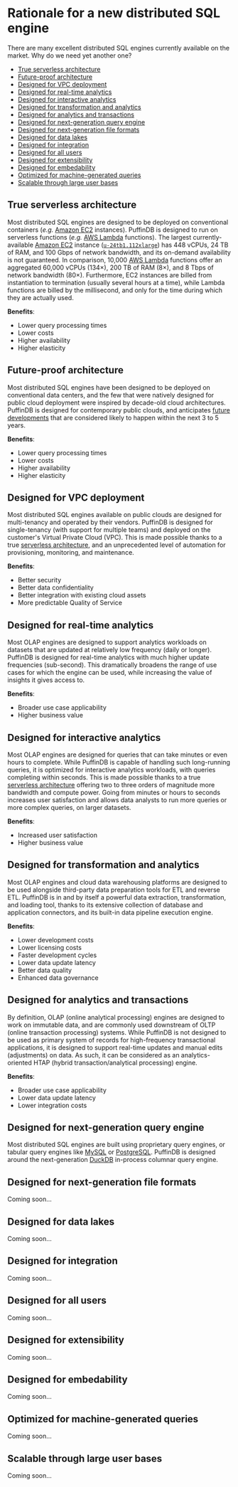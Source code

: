 # Rationale for a new distributed SQL engine

There are many excellent distributed SQL engines currently available on the market. Why do we need yet another one?

- [True serverless architecture](#true-serverless-architecture)
- [Future-proof architecture](#future-proof-architecture)
- [Designed for VPC deployment](#designed-for-vpc-deployment)
- [Designed for real-time analytics](#designed-for-real-time-analytics)
- [Designed for interactive analytics](#designed-for-interactive-analytics)
- [Designed for transformation and analytics](#designed-for-transformation-and-analytics)
- [Designed for analytics and transactions](#designed-for-analytics-and-transactions)
- [Designed for next-generation query engine](#designed-for-next-generation-query-engine)
- [Designed for next-generation file formats](#designed-for-next-generation-file-formats)
- [Designed for data lakes](#designed-for-data-lakes)
- [Designed for integration](#designed-for-integration)
- [Designed for all users](#designed-for-all-users)
- [Designed for extensibility](#designed-for-extensibility)
- [Designed for embedability](#designed-for-embedability)
- [Optimized for machine-generated queries](#optimized-for-machine-generated-queries)
- [Scalable through large user bases](#scalable-through-large-user-bases)

## True serverless architecture
Most distributed SQL engines are designed to be deployed on conventional containers (*e.g.* [Amazon EC2](https://aws.amazon.com/ec2/) instances). PuffinDB is designed to run on serverless functions (*e.g.* [AWS Lambda](https://aws.amazon.com/lambda/) functions). The largest currently-available [Amazon EC2](https://aws.amazon.com/ec2/) instance ([`u-24tb1.112xlarge`](https://aws.amazon.com/ec2/instance-types/high-memory/)) has 448 vCPUs, 24 TB of RAM, and 100 Gbps of network bandwidth, and its on-demand availability is not guaranteed. In comparison, 10,000 [AWS Lambda](https://aws.amazon.com/lambda/) functions offer an aggregated 60,000 vCPUs (134×), 200 TB of RAM (8×), and 8 Tbps of network bandwidth (80×). Furthermore, EC2 instances are billed from instantiation to termination (usually several hours at a time), while Lambda functions are billed by the millisecond, and only for the time during which they are actually used.

**Benefits**:
- Lower query processing times
- Lower costs
- Higher availability
- Higher elasticity

## Future-proof architecture
Most distributed SQL engines have been designed to be deployed on conventional data centers, and the few that were natively designed for public cloud deployment were inspired by decade-old cloud architectures. PuffinDB is designed for contemporary public clouds, and anticipates [future developments](docs/Future-Proofing.md) that are considered likely to happen within the next 3 to 5 years.

**Benefits**:
- Lower query processing times
- Lower costs
- Higher availability
- Higher elasticity

## Designed for VPC deployment
Most distributed SQL engines available on public clouds are designed for multi-tenancy and operated by their vendors. PuffinDB is designed for single-tenancy (with support for multiple teams) and deployed on the customer's Virtual Private Cloud (VPC). This is made possible thanks to a true [serverless architecture](docs/Architecture.md), and an unprecedented level of automation for provisioning, monitoring, and maintenance.

**Benefits**:
- Better security
- Better data confidentiality
- Better integration with existing cloud assets
- More predictable Quality of Service

## Designed for real-time analytics
Most OLAP engines are designed to support analytics workloads on datasets that are updated at relatively low frequency (daily or longer). PuffinDB is designed for real-time analytics with much higher update frequencies (sub-second). This dramatically broadens the range of use cases for which the engine can be used, while increasing the value of insights it gives access to.

**Benefits**:
- Broader use case applicability
- Higher business value

## Designed for interactive analytics
Most OLAP engines are designed for queries that can take minutes or even hours to complete. While PuffinDB is capable of handling such long-running queries, it is optimized for interactive analytics workloads, with queries completing within seconds. This is made possible thanks to a true [serverless architecture](docs/Architecture.md) offering two to three orders of magnitude more bandwidth and compute power. Going from minutes or hours to seconds increases user satisfaction and allows data analysts to run more queries or more complex queries, on larger datasets.

**Benefits**:
- Increased user satisfaction
- Higher business value

## Designed for transformation and analytics
Most OLAP engines and cloud data warehousing platforms are designed to be used alongside third-party data preparation tools for ETL and reverse ETL. PuffinDB is in and by itself a powerful data extraction, transformation, and loading tool, thanks to its extensive collection of database and application connectors, and its built-in data pipeline execution engine.

**Benefits**:
- Lower development costs
- Lower licensing costs
- Faster development cycles
- Lower data update latency
- Better data quality
- Enhanced data governance

## Designed for analytics and transactions
By definition, OLAP (online analytical processing) engines are designed to work on immutable data, and are commonly used downstream of OLTP (online transaction processing) systems. While PuffinDB is not designed to be used as primary system of records for high-frequency transactional applications, it is designed to support real-time updates and manual edits (adjustments) on data. As such, it can be considered as an analytics-oriented HTAP (hybrid transaction/analytical processing) engine.

**Benefits**:
- Broader use case applicability
- Lower data update latency
- Lower integration costs

## Designed for next-generation query engine
Most distributed SQL engines are built using proprietary query engines, or tabular query engines like [MySQL](https://www.mysql.com/) or [PostgreSQL](https://www.postgresql.org/). PuffinDB is designed around the next-generation [DuckDB](https://duckdb.org/) in-process columnar query engine.

## Designed for next-generation file formats
Coming soon...

## Designed for data lakes
Coming soon...

## Designed for integration
Coming soon...

## Designed for all users
Coming soon...

## Designed for extensibility
Coming soon...

## Designed for embedability
Coming soon...

## Optimized for machine-generated queries
Coming soon...

## Scalable through large user bases
Coming soon...
